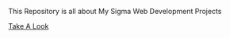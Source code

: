 This Repository is all about My Sigma Web Development Projects

[Take A Look](https://aashishkrpd.github.io/Sigma-Web-Development-Projects/)


